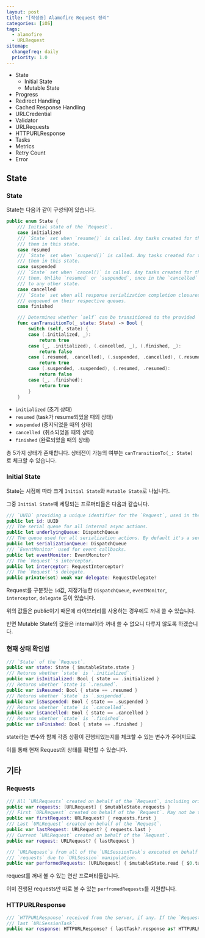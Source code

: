 ```yaml
---
layout: post
title: "[작성중] Alamofire Request 정리"
categories: [iOS]
tags: 
  - alamofire
  - URLRequest
sitemap:
  changefreq: daily
  priority: 1.0
---
```


- State
  - Initial State
  - Mutable State
- Progress
- Redirect Handling
- Cached Response Handling
- URLCredential
- Validator
- URLRequests
- HTTPURLResponse
- Tasks
- Metrics
- Retry Count
- Error



## State

### State

State는 다음과 같이 구성되어 있습니다.

```swift
public enum State {
    /// Initial state of the `Request`.
    case initialized
    /// `State` set when `resume()` is called. Any tasks created for the `Request` will have `resume()` called on
    /// them in this state.
    case resumed
    /// `State` set when `suspend()` is called. Any tasks created for the `Request` will have `suspend()` called on
    /// them in this state.
    case suspended
    /// `State` set when `cancel()` is called. Any tasks created for the `Request` will have `cancel()` called on
    /// them. Unlike `resumed` or `suspended`, once in the `cancelled` state, the `Request` can no longer transition
    /// to any other state.
    case cancelled
    /// `State` set when all response serialization completion closures have been cleared on the `Request` and
    /// enqueued on their respective queues.
    case finished

    /// Determines whether `self` can be transitioned to the provided `State`.
    func canTransitionTo(_ state: State) -> Bool {
        switch (self, state) {
        case (.initialized, _):
            return true
        case (_, .initialized), (.cancelled, _), (.finished, _):
            return false
        case (.resumed, .cancelled), (.suspended, .cancelled), (.resumed, .suspended), (.suspended, .resumed):
            return true
        case (.suspended, .suspended), (.resumed, .resumed):
            return false
        case (_, .finished):
            return true
        }
    }
```

- `initialized` (초기 상태)
- `resumed` (task가 resume되었을 때의 상태)
- `suspended` (중지되었을 때의 상태)
- `cancelled `(취소되었을 때의 상태)
- `finished` (완료되었을 때의 상태)

총 5가지 상태가 존재합니다. 상태전이 가능의 여부는 `canTransitionTo(_: State)` 로 체크할 수 있습니다.



### Initial State

State는 시점에 따라 크게 `Initial State`와 `Mutable State`로 나뉩니다.

그중 `Initial State`때 세팅되는 프로퍼티들은 다음과 같습니다.

```swift
/// `UUID` providing a unique identifier for the `Request`, used in the `Hashable` and `Equatable` conformances.
public let id: UUID
/// The serial queue for all internal async actions.
public let underlyingQueue: DispatchQueue
/// The queue used for all serialization actions. By default it's a serial queue that targets `underlyingQueue`.
public let serializationQueue: DispatchQueue
/// `EventMonitor` used for event callbacks.
public let eventMonitor: EventMonitor?
/// The `Request`'s interceptor.
public let interceptor: RequestInterceptor?
/// The `Request`'s delegate.
public private(set) weak var delegate: RequestDelegate?
```

Request를 구분짓는 `id`값, 지정가능한 `DispatchQueue`, `eventMonitor`, `interceptor`, `delegate` 등이 있습니다.

위의 값들은 public이기 때문에 라이브러리를 사용하는 경우에도 꺼내 쓸 수 있습니다.

반면 Mutable State의 값들은 internal이라 꺼내 쓸 수 없으니 다루지 않도록 하겠습니다.



### 현재 상태 확인법

```swift
/// `State` of the `Request`.
public var state: State { $mutableState.state }
/// Returns whether `state` is `.initialized`.
public var isInitialized: Bool { state == .initialized }
/// Returns whether `state is `.resumed`.
public var isResumed: Bool { state == .resumed }
/// Returns whether `state` is `.suspended`.
public var isSuspended: Bool { state == .suspended }
/// Returns whether `state` is `.cancelled`.
public var isCancelled: Bool { state == .cancelled }
/// Returns whether `state` is `.finished`.
public var isFinished: Bool { state == .finished }
```

state라는 변수와 함께 각종 상황이 진행되었는지를 체크할 수 있는 변수가 주어지므로

이를 통해 현재 Request의 상태를 확인할 수 있습니다.



## 기타

### Requests

```swift
/// All `URLRequests` created on behalf of the `Request`, including original and adapted requests.
public var requests: [URLRequest] { $mutableState.requests }
/// First `URLRequest` created on behalf of the `Request`. May not be the first one actually executed.
public var firstRequest: URLRequest? { requests.first }
/// Last `URLRequest` created on behalf of the `Request`.
public var lastRequest: URLRequest? { requests.last }
/// Current `URLRequest` created on behalf of the `Request`.
public var request: URLRequest? { lastRequest }

/// `URLRequest`s from all of the `URLSessionTask`s executed on behalf of the `Request`. May be different from
/// `requests` due to `URLSession` manipulation.
public var performedRequests: [URLRequest] { $mutableState.read { $0.tasks.compactMap(\.currentRequest) } }
```

request를 꺼내 볼 수 있는 연산 프로퍼티들입니다.

이미 진행된 requests만 따로 볼 수 있는 `perfromedRequests`를 지원합니다.



### HTTPURLResponse

```swift
/// `HTTPURLResponse` received from the server, if any. If the `Request` was retried, this is the response of the
/// last `URLSessionTask`.
public var response: HTTPURLResponse? { lastTask?.response as? HTTPURLResponse }
```

